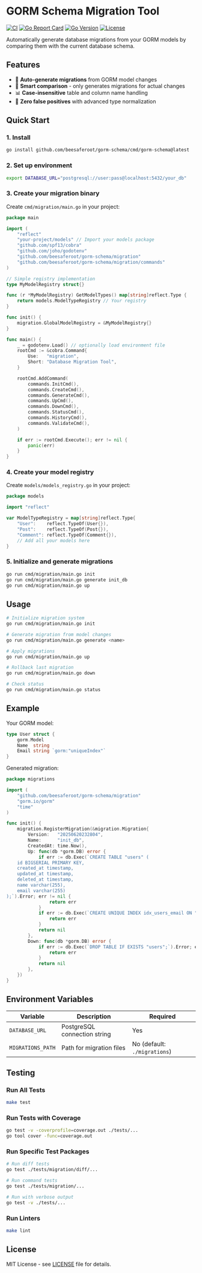 # GORM Schema Migration Tool

[![CI](https://github.com/beesaferoot/gorm-schema/workflows/CI/badge.svg)](https://github.com/beesaferoot/gorm-schema/actions)
[![Go Report Card](https://goreportcard.com/badge/github.com/beesaferoot/gorm-schema)](https://goreportcard.com/report/github.com/beesaferoot/gorm-schema)
[![Go Version](https://img.shields.io/github/go-mod/go-version/beesaferoot/gorm-schema)](https://go.dev/)
[![License](https://img.shields.io/badge/License-MIT-blue.svg)](LICENSE)

Automatically generate database migrations from your GORM models by comparing them with the current database schema.

## Features

- 🔄 **Auto-generate migrations** from GORM model changes
- 🎯 **Smart comparison** - only generates migrations for actual changes
- 📊 **Case-insensitive** table and column name handling
- 🚀 **Zero false positives** with advanced type normalization

## Quick Start

### 1. Install

```bash
go install github.com/beesaferoot/gorm-schema/cmd/gorm-schema@latest
```

### 2. Set up environment

```bash
export DATABASE_URL="postgresql://user:pass@localhost:5432/your_db"
```

### 3. Create your migration binary

Create `cmd/migration/main.go` in your project:

```go
package main

import (
    "reflect"
    "your-project/models" // Import your models package
    "github.com/spf13/cobra"
    "github.com/joho/godotenv"
    "github.com/beesaferoot/gorm-schema/migration"
    "github.com/beesaferoot/gorm-schema/migration/commands"
)

// Simple registry implementation
type MyModelRegistry struct{}

func (r *MyModelRegistry) GetModelTypes() map[string]reflect.Type {
    return models.ModelTypeRegistry // Your registry
}

func init() {
    migration.GlobalModelRegistry = &MyModelRegistry{}
}

func main() {
    _ = godotenv.Load() // optionally load environment file
    rootCmd := &cobra.Command{
        Use:   "migration",
        Short: "Database Migration Tool",
    }

    rootCmd.AddCommand(
        commands.InitCmd(),
        commands.CreateCmd(),
        commands.GenerateCmd(),
        commands.UpCmd(),
        commands.DownCmd(),
        commands.StatusCmd(),
        commands.HistoryCmd(),
        commands.ValidateCmd(),
    )

    if err := rootCmd.Execute(); err != nil {
        panic(err)
    }
}
```

### 4. Create your model registry

Create `models/models_registry.go` in your project:

```go
package models

import "reflect"

var ModelTypeRegistry = map[string]reflect.Type{
    "User":    reflect.TypeOf(User{}),
    "Post":    reflect.TypeOf(Post{}),
    "Comment": reflect.TypeOf(Comment{}),
    // Add all your models here
}
```

### 5. Initialize and generate migrations

```bash
go run cmd/migration/main.go init
go run cmd/migration/main.go generate init_db
go run cmd/migration/main.go up
```

## Usage

```bash
# Initialize migration system
go run cmd/migration/main.go init

# Generate migration from model changes
go run cmd/migration/main.go generate <name>

# Apply migrations
go run cmd/migration/main.go up

# Rollback last migration
go run cmd/migration/main.go down

# Check status
go run cmd/migration/main.go status
```

## Example

Your GORM model:

```go
type User struct {
    gorm.Model
    Name  string
    Email string `gorm:"uniqueIndex"`
}
```

Generated migration:

```go
package migrations

import (
    "github.com/beesaferoot/gorm-schema/migration"
    "gorm.io/gorm"
    "time"
)

func init() {
    migration.RegisterMigration(&migration.Migration{
        Version:   "20250620232804",
        Name:      "init_db",
        CreatedAt: time.Now(),
        Up: func(db *gorm.DB) error {
            if err := db.Exec(`CREATE TABLE "users" (
    id BIGSERIAL PRIMARY KEY,
    created_at timestamp,
    updated_at timestamp,
    deleted_at timestamp,
    name varchar(255),
    email varchar(255)
);`).Error; err != nil {
                return err
            }
            if err := db.Exec(`CREATE UNIQUE INDEX idx_users_email ON "users"(email);`).Error; err != nil {
                return err
            }
            return nil
        },
        Down: func(db *gorm.DB) error {
            if err := db.Exec(`DROP TABLE IF EXISTS "users";`).Error; err != nil {
                return err
            }
            return nil
        },
    })
}
```

## Environment Variables

| Variable          | Description                  | Required                     |
| ----------------- | ---------------------------- | ---------------------------- |
| `DATABASE_URL`    | PostgreSQL connection string | Yes                          |
| `MIGRATIONS_PATH` | Path for migration files     | No (default: `./migrations`) |

## Testing

### Run All Tests

```bash
make test
```

### Run Tests with Coverage

```bash
go test -v -coverprofile=coverage.out ./tests/...
go tool cover -func=coverage.out
```

### Run Specific Test Packages

```bash
# Run diff tests
go test ./tests/migration/diff/...

# Run command tests
go test ./tests/migration/...

# Run with verbose output
go test -v ./tests/...
```

### Run Linters

```bash
make lint
```

## License

MIT License - see [LICENSE](LICENSE) file for details.
